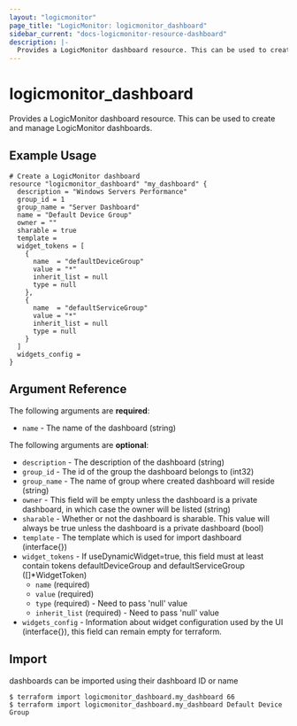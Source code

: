 ```yaml
---
layout: "logicmonitor"
page_title: "LogicMonitor: logicmonitor_dashboard"
sidebar_current: "docs-logicmonitor-resource-dashboard"
description: |-
  Provides a LogicMonitor dashboard resource. This can be used to create and manage LogicMonitor dashboards.
---
```


# logicmonitor_dashboard

Provides a LogicMonitor dashboard resource. This can be used to create and manage LogicMonitor dashboards.

## Example Usage
```hcl
# Create a LogicMonitor dashboard
resource "logicmonitor_dashboard" "my_dashboard" {
  description = "Windows Servers Performance"
  group_id = 1
  group_name = "Server Dashboard"
  name = "Default Device Group"
  owner = ""
  sharable = true
  template =   
  widget_tokens = [
    {
      name  = "defaultDeviceGroup"
      value = "*"
      inherit_list = null
      type = null
    },
    {
      name  = "defaultServiceGroup"
      value = "*"
      inherit_list = null
      type = null
    }
  ]
  widgets_config = 
}
```

## Argument Reference

The following arguments are **required**:
* `name` - The name of the dashboard
   (string)

The following arguments are **optional**:
* `description` - The description of the dashboard (string)
* `group_id` - The id of the group the dashboard belongs to (int32)
* `group_name` - The name of group where created dashboard will reside (string)
* `owner` - This field will be empty unless the dashboard is a private dashboard, in which case the owner will be listed (string)
* `sharable` - Whether or not the dashboard is sharable. This value will always be true unless the dashboard is a private dashboard (bool)
* `template` - The template which is used for import dashboard (interface{})
* `widget_tokens` - If useDynamicWidget=true, this field must at least contain tokens defaultDeviceGroup and defaultServiceGroup ([]*WidgetToken)
  + `name` (required)
  + `value` (required)
  + `type` (required) - Need to pass 'null' value
  + `inherit_list` (required)  - Need to pass 'null' value
* `widgets_config` - Information about widget configuration used by the UI (interface{}), this field can remain empty for terraform.

## Import

dashboards can be imported using their dashboard ID or name
```
$ terraform import logicmonitor_dashboard.my_dashboard 66
$ terraform import logicmonitor_dashboard.my_dashboard Default Device Group
```